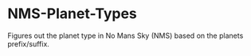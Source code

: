 # NMS-Planet-Types
Figures out the planet type in No Mans Sky (NMS) based on the planets prefix/suffix.

